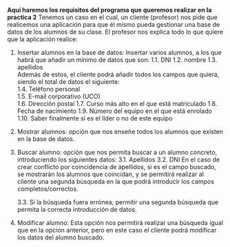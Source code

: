 **Aqui haremos los requisitos del programa que queremos realizar en la practica 2**
Tenemos un caso en el cual, un cliente (profesor) nos pide que realicemos una aplicación para que él mismo pueda gestionar una base de datos de los alumnos de su clase. El profesor nos explica todo lo que quiere que la aplicación realice:

1. Insertar alumnos en la base de datos: Insertar varios alumnos, a los que habrá que añadir un mínimo de datos que son:
    1.1. DNI
    1.2. nombre 
    1.3. apellidos  
  Además de estos, el cliente podrá añadir todos los campos que quiera, siendo el total de datos el siguiente:  
    1.4. Teléfono personal  
    1.5. E-mail corporativo (UCO)  
    1.6. Dirección postal
    1.7. Curso más alto en el que está matriculado
    1.8. Fecha de nacimiento
    1.9. Número del equipo en el que está enrolado
    1.10. Saber finalmente si es el líder o no de este equipo

2. Mostrar alumnos: opción que nos enseñe todos los alumnos que existen en la base de datos.

3. Buscar alumno: opción que nos permita buscar a un alumno concreto, introduciendo los siguientes datos:
  3.1. Apellidos
  3.2. DNI
  En el caso de crear conflicto por coincidencia de apellidos, si es el campo buscado, se mostrarán los alumnos que coincidan, y se permitirá realizar al cliente una segunda búsqueda en la que podrá introducir los campos completos/correctos.
  
   3.3. Si la búsqueda fuera errónea, permitir una segunda búsqueda que permita la correcta introducción de datos.

4. Modificar alumno: Esta opción nos permitirá realizar una búsqueda igual que en la opción anterior, pero en este caso el cliente podrá modificar los datos del alumno buscado. 
